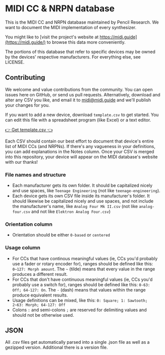 # MIDI CC & NRPN database

This is the MIDI CC and NRPN database maintained by Pencil Research. We want to document the MIDI implementation of every synthesizer.

You might like to [visit the project's website at https://midi.guide](https://midi.guide/) to browse this data more conveniently.

The portions of this database that refer to specific devices may be owned by the devices' respective manufacturers. For everything else, see LICENSE.

## Contributing

We welcome and value contributions from the community. You can open issues here on GitHub, or send us pull requests. Alternatively, download and alter any CSV you like, and email it to [midi@midi.guide](mailto:midi@midi.guide) and we'll publish your changes for you.

If you want to add a new device, download `template.csv` to get started. You can edit this file with a spreadsheet program (like Excel) or a text editor. 

[👉 Get template.csv 👈](https://raw.githubusercontent.com/pencilresearch/midi/main/template.csv)

Each CSV should contain our best effort to document that device's entire list of MIDI CCs (and NRPNs). If there's any vagueness in your definitions, you can add explanations in the Notes column. Once your CSV is merged into this repository, your device will appear on the MIDI database's website with our thanks!

### File names and structure

 - Each manufacturer gets its own folder. It should be capitalized nicely and use spaces, like `Teenage Engineering` (not like `teenage-engineering`).
 - Each device gets its own CSV file inside its manufacturer's folder. It should likewise be capitalized nicely and use spaces, and not include the manufacturer's name, like `Analog Four Mk II.csv` (not like `analog-four.csv` and not like `Elektron Analog Four.csv`)

### Orientation column

- Orientation should be either `0-based` or `centered`

### Usage column

 - For CCs that have continous meaningful values (ie, CCs you'd probably use a fader or rotary encoder for), ranges should be defined like this: `0~127: Morph amount`. The `~` (tilde) means that every value in the range produces a different result.
 - For CCs that don't have continuous meaningful values (ie, CCs you'd probably use a switch for), ranges should be defined like this: `0-63: Off; 64-127: On`. The `-` (dash) means that values within the range produce equivalent results.
 - Usage definitions can be mixed, like this: `0: Square; 1: Sawtooth; 2~63: Morph; 64-127: Off`
- Colons `:` and semi-colons `;` are reserved for delimiting values and should not be otherwise used.


## JSON
All .csv files get automatically parsed into a single .json file as well as a gezipped version. Additional there is a version file.
